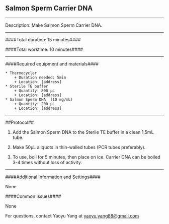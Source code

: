 Salmon Sperm Carrier DNA
--------------
- - - - - - - - - - - - - - - - - - - - - - - - - - - - - - - - - - - - - - - - - - - -

Description: Make Salmon Sperm Carrier DNA.
- - - - - - - - - - - - - - - - - - - - - - - - - - - - - - - - - - - - - - - - - - - -
####Total duration: 15 minutes####

####Total worktime: 10 minutes####
- - - - - - - - - - - - - - - - - - - - - - - - - - - - - - - - - - - - - - - - - - -
####Required equipment and materials####

    * Thermocycler
        + Duration needed: 5min
        + Location: [address]
    * Sterile TE buffer
        + Quantity: 800 µL
        + Location: [address]
    * Salmon Sperm DNA  (10 mg/mL)
        + Quantity: 200 µL
        + Location: [address]

- - - - - - - - - - - - - - - - - - - - - - - - - - - - - - - - - - - - - - - - - - - - 
##Protocol##

1. Add the Salmon Sperm DNA to the Sterile TE buffer in a clean 1.5mL tube.

2. Make 50µL aliquots in thin-walled tubes (PCR tubes preferably).

3. To use, boil for 5 minutes, then place on ice.  Carrier DNA can be boiled 3-4 times without loss of activity.

- - - - - - - - - - - - - - - - - - - - - - - - - - - - - - - - - - - - - - - - - - - - 
####Additional Information and Settings####

None

####Common Issues####

None

For questions, contact Yaoyu Yang at yaoyu.yang88@gmail.com
